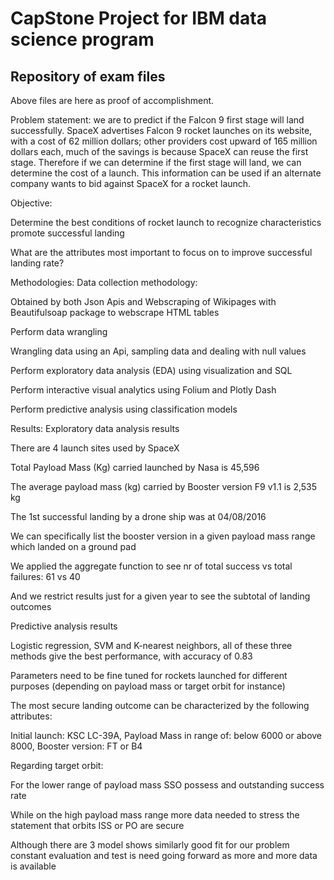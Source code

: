 # CapStone Project for IBM data science program

## Repository of exam files

Above files are here as proof of accomplishment.

Problem statement:
we are to predict if the Falcon 9 first stage will land successfully. SpaceX advertises Falcon 9 rocket launches on its website, with a cost of 62 million dollars; other providers cost upward of 165 million dollars each, much of the savings is because SpaceX can reuse the first stage. Therefore if we can determine if the first stage will land, we can determine the cost of a launch. This information can be used if an alternate company wants to bid against SpaceX for a rocket launch. ​

Objective:

Determine the best conditions of rocket launch to recognize characteristics promote successful landing​

What are the attributes most important to focus on to improve successful landing rate?​

Methodologies:
Data collection methodology:​

Obtained by both Json Apis and Webscraping of Wikipages with Beautifulsoap package to webscrape HTML tables​

Perform data wrangling​

Wrangling data using an Api, sampling data and dealing with null values​

Perform exploratory data analysis (EDA) using visualization and SQL​

Perform interactive visual analytics using Folium and Plotly Dash​

Perform predictive analysis using classification models​

Results:
Exploratory data analysis results​

There are 4 launch sites used by SpaceX​

Total Payload Mass (Kg) carried launched by Nasa is 45,596​

The average payload mass (kg) carried by Booster version F9 v1.1 is 2,535 kg​

The 1st successful landing by a drone ship was at 04/08/2016​

We can specifically list the booster version in a given payload mass range which landed on a ground pad​

We applied the aggregate function to see nr of total success vs total failures: 61 vs 40​

And we restrict results just for a given year to see the subtotal of landing outcomes​

Predictive analysis results​

Logistic regression, SVM and K-nearest neighbors, all of these three methods give the best performance, with accuracy of 0.83​

Parameters need to be fine tuned for rockets launched for different purposes (depending on payload mass or target orbit for instance)​

The most secure landing outcome can be characterized by the following attributes:​

Initial launch: KSC LC-39A, Payload Mass in range of: below 6000 or above 8000, Booster version: FT or B4​

Regarding target orbit:​

For the lower range of payload mass SSO possess and outstanding success rate​

While on the high payload mass range more data needed to stress the statement that orbits ISS or PO are secure ​

Although there are 3 model shows similarly good fit for our problem constant evaluation and test is need going forward as more and more data is available​
